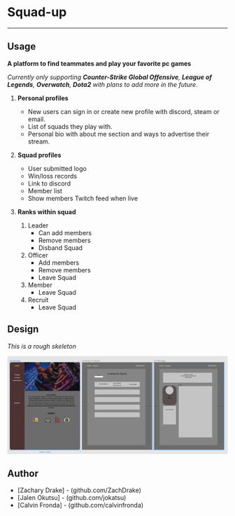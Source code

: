 # Squad-up
---

## Usage

 **A platform to find teammates and play your favorite pc games**
 
*Currently only supporting **Counter-Strike Global Offensive**, **League of Legends**, **Overwatch**, **Dota2** with plans to add more in the future.*

1. **Personal profiles** 
    * New users can sign in or create new profile with discord, steam or email.
    * List of squads they play with.
    * Personal bio with about me section and ways to advertise their stream.

2. **Squad profiles**
    * User submitted logo
    * Win/loss records
    * Link to discord
    * Member list
    * Show members Twitch feed when live
    
3. **Ranks within squad**
    1. Leader
        * Can add members
        * Remove members
        * Disband Squad
    2. Officer
        * Add members
        * Remove members
        * Leave Squad
    3. Member
        * Leave Squad
    4. Recruit
        * Leave Squad

  
  ## Design
  
  *This is a rough skeleton*
 
 ![design](design.png)
 
 ## Author 
  
  * [Zachary Drake] - (github.com/ZachDrake)
  * [Jalen Okutsu] - (github.com/jokatsu)
  * [Calvin Fronda] - (github.com/calvinfronda)
